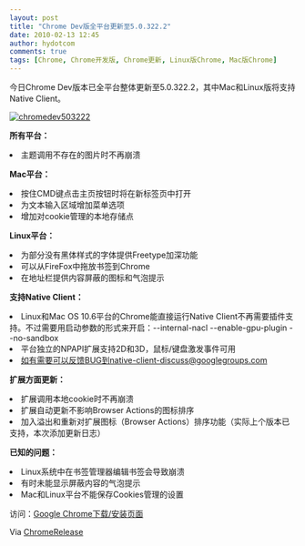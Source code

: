 ```yaml
---
layout: post
title: "Chrome Dev版全平台更新至5.0.322.2"
date: 2010-02-13 12:45
author: hydotcom
comments: true
tags: [Chrome, Chrome开发版, Chrome更新, Linux版Chrome, Mac版Chrome]
---
```

今日Chrome Dev版本已全平台整体更新至5.0.322.2，其中Mac和Linux版将支持Native Client。

<a href="http://img.chromi.org/2010/02/chromedev503222.png">![](http://img.chromi.org/2010/02/chromedev503222.png "chromedev503222")</a>

**所有平台：**
	<li>主题调用不存在的图片时不再崩溃</li>
<!--more-->


**Mac平台：**
	<li>按住CMD键点击主页按钮时将在新标签页中打开</li>
	<li>为文本输入区域增加菜单选项</li>
	<li>增加对cookie管理的本地存储点</li>

**Linux平台：**
	<li>为部分没有黑体样式的字体提供Freetype加深功能</li>
	<li>可以从FireFox中拖放书签到Chrome</li>
	<li>在地址栏提供内容屏蔽的图标和气泡提示</li>

**支持Native Client：**
	<li>Linux和Mac OS 10.6平台的Chrome能直接运行Native Client不再需要插件支持。不过需要用启动参数的形式来开启：--internal-nacl --enable-gpu-plugin --no-sandbox</li>
	<li>平台独立的NPAPI扩展支持2D和3D，鼠标/键盘激发事件可用</li>
	<li>如有需要可以反馈BUG到native-client-discuss@googlegroups.com</li>

**扩展方面更新：**
	<li>扩展调用本地cookie时不再崩溃</li>
	<li>扩展自动更新不影响Browser Actions的图标排序</li>
	<li>加入溢出和重新对扩展图标（Browser Actions）排序功能（实际上个版本已支持，本次添加更新日志）</li>

**已知的问题：**
	<li>Linux系统中在书签管理器编辑书签会导致崩溃</li>
	<li>有时未能显示屏蔽内容的气泡提示</li>
	<li>Mac和Linux平台不能保存Cookies管理的设置</li>

访问：[Google Chrome下载/安装页面](http://www.chromi.org/chromedownload)

Via [ChromeRelease](http://feedproxy.google.com/~r/GoogleChromeReleases/~3/2bLSCRUVGGA/dev-channel-update_12.html)
